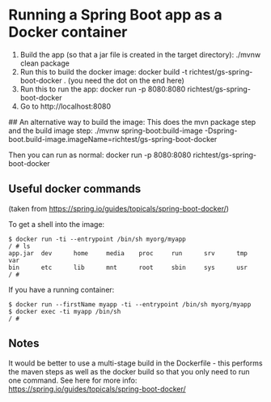 # Running a Spring Boot app as a Docker container

1. Build the app (so that a jar file is created in the target directory): ./mvnw clean package
2. Run this to build the docker image: docker build -t richtest/gs-spring-boot-docker . (you need the dot on the end here)
3. Run this to run the app: docker run -p 8080:8080 richtest/gs-spring-boot-docker 
4. Go to http://localhost:8080

## An alternative way to build the image:
This does the mvn package step and the build image step:
./mvnw spring-boot:build-image -Dspring-boot.build-image.imageName=richtest/gs-spring-boot-docker

Then you can run as normal:
docker run -p 8080:8080 richtest/gs-spring-boot-docker

## Useful docker commands
(taken from https://spring.io/guides/topicals/spring-boot-docker/)

To get a shell into the image:
```text
$ docker run -ti --entrypoint /bin/sh myorg/myapp
/ # ls
app.jar  dev      home     media    proc     run      srv      tmp      var
bin      etc      lib      mnt      root     sbin     sys      usr
/ #
```

If you have a running container:
```text
$ docker run --firstName myapp -ti --entrypoint /bin/sh myorg/myapp
$ docker exec -ti myapp /bin/sh
/ #
```

##  Notes
It would be better to use a multi-stage build in the Dockerfile - this performs the maven steps as well as the docker build
so that you only need to run one command. See here for more info: https://spring.io/guides/topicals/spring-boot-docker/


